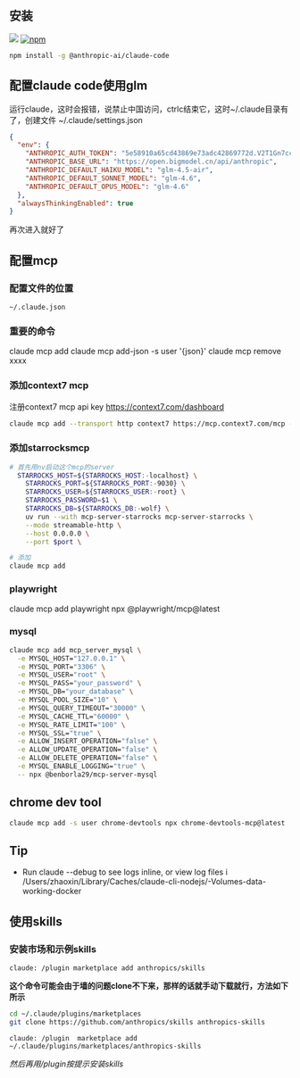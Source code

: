 ## 安装

[![](https://camo.githubusercontent.com/42dd0d4d66d954a88749cfbcf0b9ddcb7675d2f7bd8072675e99e6da8abde5c0/68747470733a2f2f696d672e736869656c64732e696f2f62616467652f4e6f64652e6a732d31382532422d627269676874677265656e3f7374796c653d666c61742d737175617265)](https://camo.githubusercontent.com/42dd0d4d66d954a88749cfbcf0b9ddcb7675d2f7bd8072675e99e6da8abde5c0/68747470733a2f2f696d672e736869656c64732e696f2f62616467652f4e6f64652e6a732d31382532422d627269676874677265656e3f7374796c653d666c61742d737175617265) [![npm](https://camo.githubusercontent.com/961ca37273ecd043d77954d3cf7d9fb9a2da2d5cf043ba6dca3609debae0ff6e/68747470733a2f2f696d672e736869656c64732e696f2f6e706d2f762f40616e7468726f7069632d61692f636c617564652d636f64652e7376673f7374796c653d666c61742d737175617265)](https://www.npmjs.com/package/@anthropic-ai/claude-code)

```bash
npm install -g @anthropic-ai/claude-code
```

## 配置claude code使用glm

运行claude，这时会报错，说禁止中国访问，ctrlc结束它，这时~/.claude目录有了，创建文件
~/.claude/settings.json
```json
{
  "env": {
    "ANTHROPIC_AUTH_TOKEN": "5e58910a65cd43869e73adc42869772d.V2T1Gn7ccArKGiM8",
    "ANTHROPIC_BASE_URL": "https://open.bigmodel.cn/api/anthropic",
    "ANTHROPIC_DEFAULT_HAIKU_MODEL": "glm-4.5-air",
    "ANTHROPIC_DEFAULT_SONNET_MODEL": "glm-4.6",
    "ANTHROPIC_DEFAULT_OPUS_MODEL": "glm-4.6"
  },
  "alwaysThinkingEnabled": true
}
```

再次进入就好了

## 配置mcp

### 配置文件的位置

`~/.claude.json`

### 重要的命令

claude mcp add
claude mcp add-json -s user '{json}'
claude mcp remove xxxx
  
### 添加context7 mcp

注册context7 mcp api key https://context7.com/dashboard

```bash
claude mcp add --transport http context7 https://mcp.context7.com/mcp --header "CONTEXT7_API_KEY: ctx7sk-557ec667-d615-488c-891d-0c6fb25d6c31"
```

### 添加starrocksmcp


```bash
# 首先用nv启动这个mcp的server
  STARROCKS_HOST=${STARROCKS_HOST:-localhost} \
    STARROCKS_PORT=${STARROCKS_PORT:-9030} \
    STARROCKS_USER=${STARROCKS_USER:-root} \
    STARROCKS_PASSWORD=$1 \
    STARROCKS_DB=${STARROCKS_DB:-wolf} \
    uv run --with mcp-server-starrocks mcp-server-starrocks \
    --mode streamable-http \
    --host 0.0.0.0 \
    --port $port \

# 添加
claude mcp add
```

###  playwright

claude mcp add playwright npx @playwright/mcp@latest

### mysql

```bash
claude mcp add mcp_server_mysql \
  -e MYSQL_HOST="127.0.0.1" \
  -e MYSQL_PORT="3306" \
  -e MYSQL_USER="root" \
  -e MYSQL_PASS="your_password" \
  -e MYSQL_DB="your_database" \
  -e MYSQL_POOL_SIZE="10" \
  -e MYSQL_QUERY_TIMEOUT="30000" \
  -e MYSQL_CACHE_TTL="60000" \
  -e MYSQL_RATE_LIMIT="100" \
  -e MYSQL_SSL="true" \
  -e ALLOW_INSERT_OPERATION="false" \
  -e ALLOW_UPDATE_OPERATION="false" \
  -e ALLOW_DELETE_OPERATION="false" \
  -e MYSQL_ENABLE_LOGGING="true" \
  -- npx @benborla29/mcp-server-mysql
```
## chrome dev tool

```bash
claude mcp add -s user chrome-devtools npx chrome-devtools-mcp@latest
```


## Tip

* Run claude --debug to see logs inline, or view log files i  /Users/zhaoxin/Library/Caches/claude-cli-nodejs/-Volumes-data-working-docker 

## 使用skills

### 安装市场和示例skills

`claude: /plugin marketplace add anthropics/skills`

 **这个命令可能会由于墙的问题clone不下来，那样的话就手动下载就行，方法如下所示**
 
```bash
cd ~/.claude/plugins/marketplaces
git clone https://github.com/anthropics/skills anthropics-skills
```

`claude: /plugin  marketplace add ~/.claude/plugins/marketplaces/anthropics-skills`

*然后再用/plugin按提示安装skills*